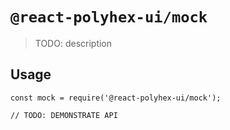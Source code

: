 # `@react-polyhex-ui/mock`

> TODO: description

## Usage

```
const mock = require('@react-polyhex-ui/mock');

// TODO: DEMONSTRATE API
```
